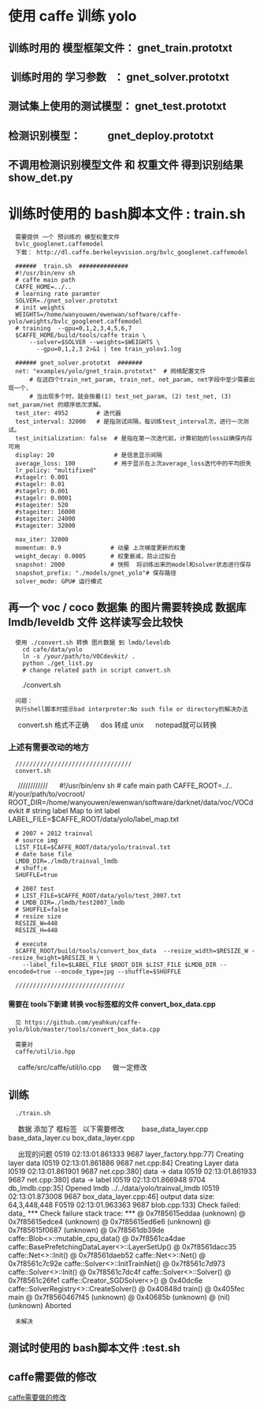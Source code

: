 # 使用 caffe 训练 yolo



## 训练时用的 模型框架文件： gnet_train.prototxt
##  训练时用的 学习参数    ： gnet_solver.prototxt

## 测试集上使用的测试模型：  gnet_test.prototxt

## 检测识别模型：            gnet_deploy.prototxt


## 不调用检测识别模型文件 和 权重文件 得到识别结果 show_det.py

# 训练时使用的 bash脚本文件 : train.sh
      需要提供 一个 预训练的 模型权重文件
      bvlc_googlenet.caffemodel
      下载： http://dl.caffe.berkeleyvision.org/bvlc_googlenet.caffemodel

      ######  train.sh  ##############   
      #!/usr/bin/env sh
      # caffe main path
      CAFFE_HOME=../..
      # learning rate paramter
      SOLVER=./gnet_solver.prototxt
      # init weights 
      WEIGHTS=/home/wanyouwen/ewenwan/software/caffe-yolo/weights/bvlc_googlenet.caffemodel
      # training  --gpu=0,1,2,3,4,5,6,7
      $CAFFE_HOME/build/tools/caffe train \
          --solver=$SOLVER --weights=$WEIGHTS \
            --gpu=0,1,2,3 2>&1 | tee train_yolov1.log

      ###### gnet_solver.prototxt  #######
      net: "examples/yolo/gnet_train.prototxt"  # 网络配置文件
          # 在这四个train_net_param, train_net, net_param, net字段中至少需要出现一个，
          # 当出现多个时，就会按着(1) test_net_param, (2) test_net, (3) net_param/net 的顺序依次求解。
      test_iter: 4952        # 迭代器
      test_interval: 32000   # 是指测试间隔，每训练test_interval次，进行一次测试。
      test_initialization: false  # 是指在第一次迭代前，计算初始的loss以确保内存可用
      display: 20                 # 是信息显示间隔
      average_loss: 100           # 用于显示在上次average_loss迭代中的平均损失
      lr_policy: "multifixed"
      #stagelr: 0.001
      #stagelr: 0.01
      #stagelr: 0.001
      #stagelr: 0.0001
      #stageiter: 520
      #stageiter: 16000
      #stageiter: 24000
      #stageiter: 32000

      max_iter: 32000
      momentum: 0.9              # 动量 上次梯度更新的权重
      weight_decay: 0.0005       # 权重衰减，防止过拟合
      snapshot: 2000             # 快照  将训练出来的model和solver状态进行保存 
      snapshot_prefix: "./models/gnet_yolo"# 保存路径
      solver_mode: GPU# 运行模式


## 再一个 voc / coco 数据集 的图片需要转换成 数据库 lmdb/leveldb 文件 这样读写会比较快

      使用 ./convert.sh 转换 图片数据 到 lmdb/leveldb
        cd cafe/data/yolo
        ln -s /your/path/to/VOCdevkit/ .
        python ./get_list.py
        # change related path in script convert.sh
        ./convert.sh 
        
      问题：
      执行shell脚本时提示bad interpreter:No such file or directory的解决办法
      
      convert.sh 格式不正确
      dos 转成 unix
      notepad就可以转换
      
### 上述有需要改动的地方

      /////////////////////////////////
      convert.sh 
      ////////////
      #!/usr/bin/env sh
      # cafe main path
      CAFFE_ROOT=../..
      #/your/path/to/vocroot/
      ROOT_DIR=/home/wanyouwen/ewenwan/software/darknet/data/voc/VOCdevkit
      # string label Map to int label
      LABEL_FILE=$CAFFE_ROOT/data/yolo/label_map.txt

      # 2007 + 2012 trainval
      # source img
      LIST_FILE=$CAFFE_ROOT/data/yolo/trainval.txt
      # date base file
      LMDB_DIR=./lmdb/trainval_lmdb
      # shuff;e
      SHUFFLE=true

      # 2007 test
      # LIST_FILE=$CAFFE_ROOT/data/yolo/test_2007.txt
      # LMDB_DIR=./lmdb/test2007_lmdb
      # SHUFFLE=false
      # resize size
      RESIZE_W=448
      RESIZE_H=448

      # execute
      $CAFFE_ROOT/build/tools/convert_box_data  --resize_width=$RESIZE_W --resize_height=$RESIZE_H \
        --label_file=$LABEL_FILE $ROOT_DIR $LIST_FILE $LMDB_DIR --encoded=true --encode_type=jpg --shuffle=$SHUFFLE

      /////////////////////////////// 

#### 需要在 tools下新建 转换 voc标签框的文件 convert_box_data.cpp
      见 https://github.com/yeahkun/caffe-yolo/blob/master/tools/convert_box_data.cpp

      需要对
      caffe/util/io.hpp 
      caffe/src/caffe/util/io.cpp
      做一定修改 
## 训练
      ./train.sh
      数据 添加了 框标签   以下需要修改
         base_data_layer.cpp
         base_data_layer.cu
         box_data_layer.cpp
         
      出现的问题
      0519 02:13:01.861333  9687 layer_factory.hpp:77] Creating layer data
      I0519 02:13:01.861886  9687 net.cpp:84] Creating Layer data
      I0519 02:13:01.861901  9687 net.cpp:380] data -> data
      I0519 02:13:01.861933  9687 net.cpp:380] data -> label
      I0519 02:13:01.866948  9704 db_lmdb.cpp:35] Opened lmdb ../../data/yolo/trainval_lmdb
      I0519 02:13:01.873008  9687 box_data_layer.cpp:46] output data size: 64,3,448,448
      F0519 02:13:01.963363  9687 blob.cpp:133] Check failed: data_ 
      *** Check failure stack trace: ***
          @     0x7f85615eddaa  (unknown)
          @     0x7f85615edce4  (unknown)
          @     0x7f85615ed6e6  (unknown)
          @     0x7f85615f0687  (unknown)
          @     0x7f8561db39de  caffe::Blob<>::mutable_cpu_data()
          @     0x7f8561ca4dae  caffe::BasePrefetchingDataLayer<>::LayerSetUp()
          @     0x7f8561dacc35  caffe::Net<>::Init()
          @     0x7f8561daeb52  caffe::Net<>::Net()
          @     0x7f8561c7c92e  caffe::Solver<>::InitTrainNet()
          @     0x7f8561c7d973  caffe::Solver<>::Init()
          @     0x7f8561c7dc4f  caffe::Solver<>::Solver()
          @     0x7f8561c26fe1  caffe::Creator_SGDSolver<>()
          @           0x40dc6e  caffe::SolverRegistry<>::CreateSolver()
          @           0x40848d  train()
          @           0x405fec  main
          @     0x7f8560467f45  (unknown)
          @           0x40685b  (unknown)
          @              (nil)  (unknown)
      Aborted

      未解决


## 测试时使用的 bash脚本文件 :test.sh

## caffe需要做的修改
[caffe需要做的修改 ](caffe_should_change.md)
